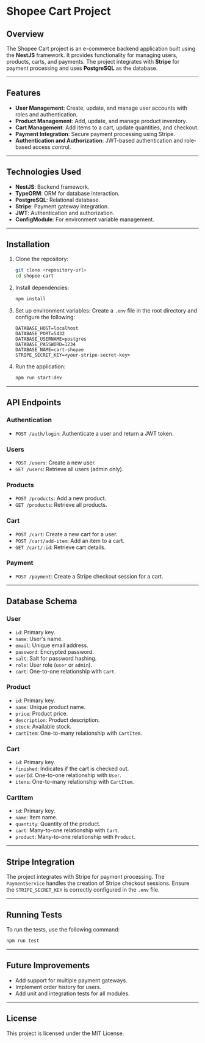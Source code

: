 # Shopee Cart Project

## Overview
The Shopee Cart project is an e-commerce backend application built using the **NestJS** framework. It provides functionality for managing users, products, carts, and payments. The project integrates with **Stripe** for payment processing and uses **PostgreSQL** as the database.

---

## Features
- **User Management**: Create, update, and manage user accounts with roles and authentication.
- **Product Management**: Add, update, and manage product inventory.
- **Cart Management**: Add items to a cart, update quantities, and checkout.
- **Payment Integration**: Secure payment processing using Stripe.
- **Authentication and Authorization**: JWT-based authentication and role-based access control.

---

## Technologies Used
- **NestJS**: Backend framework.
- **TypeORM**: ORM for database interaction.
- **PostgreSQL**: Relational database.
- **Stripe**: Payment gateway integration.
- **JWT**: Authentication and authorization.
- **ConfigModule**: For environment variable management.

---

## Installation

1. Clone the repository:
   ```bash
   git clone <repository-url>
   cd shopee-cart
   ```

2. Install dependencies:
   ```bash
   npm install
   ```

3. Set up environment variables:
   Create a `.env` file in the root directory and configure the following:
   ```
   DATABASE_HOST=localhost
   DATABASE_PORT=5432
   DATABASE_USERNAME=postgres
   DATABASE_PASSWORD=1234
   DATABASE_NAME=cart-shopee
   STRIPE_SECRET_KEY=<your-stripe-secret-key>
   ```

4. Run the application:
   ```bash
   npm run start:dev
   ```

---

## API Endpoints

### **Authentication**
- `POST /auth/login`: Authenticate a user and return a JWT token.

### **Users**
- `POST /users`: Create a new user.
- `GET /users`: Retrieve all users (admin only).

### **Products**
- `POST /products`: Add a new product.
- `GET /products`: Retrieve all products.

### **Cart**
- `POST /cart`: Create a new cart for a user.
- `POST /cart/add-item`: Add an item to a cart.
- `GET /cart/:id`: Retrieve cart details.

### **Payment**
- `POST /payment`: Create a Stripe checkout session for a cart.

---

## Database Schema

### **User**
- `id`: Primary key.
- `name`: User's name.
- `email`: Unique email address.
- `password`: Encrypted password.
- `salt`: Salt for password hashing.
- `role`: User role (`user` or `admin`).
- `cart`: One-to-one relationship with `Cart`.

### **Product**
- `id`: Primary key.
- `name`: Unique product name.
- `price`: Product price.
- `description`: Product description.
- `stock`: Available stock.
- `cartItem`: One-to-many relationship with `CartItem`.

### **Cart**
- `id`: Primary key.
- `finished`: Indicates if the cart is checked out.
- `userId`: One-to-one relationship with `User`.
- `itens`: One-to-many relationship with `CartItem`.

### **CartItem**
- `id`: Primary key.
- `name`: Item name.
- `quantity`: Quantity of the product.
- `cart`: Many-to-one relationship with `Cart`.
- `product`: Many-to-one relationship with `Product`.

---

## Stripe Integration
The project integrates with Stripe for payment processing. The `PaymentService` handles the creation of Stripe checkout sessions. Ensure the `STRIPE_SECRET_KEY` is correctly configured in the `.env` file.

---

## Running Tests
To run the tests, use the following command:
```bash
npm run test
```

---

## Future Improvements
- Add support for multiple payment gateways.
- Implement order history for users.
- Add unit and integration tests for all modules.

---

## License
This project is licensed under the MIT License.